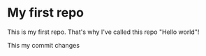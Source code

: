 # My first repo

This is my first repo. That's why I've called this repo "Hello world"!

This my commit changes
